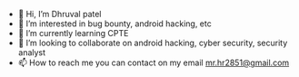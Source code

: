 - 👋 Hi, I’m Dhruval patel
- 👀 I’m interested in bug bounty, android hacking, etc
- 🌱 I’m currently learning CPTE
- 💞️ I’m looking to collaborate on android hacking, cyber security, security analyst
- 📫 How to reach me you can contact on my email mr.hr2851@gmail.com

<!---
ombangar/ombangar is a ✨ special ✨ repository because its `README.md` (this file) appears on your GitHub profile.
You can click the Preview link to take a look at your changes.
--->
